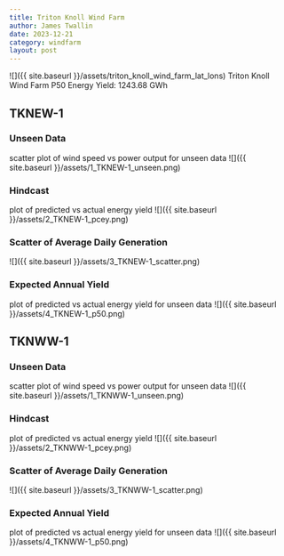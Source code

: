 ```yaml
---
title: Triton Knoll Wind Farm
author: James Twallin
date: 2023-12-21
category: windfarm
layout: post
---
```

![]({{ site.baseurl }}/assets/triton_knoll_wind_farm_lat_lons)
Triton Knoll Wind Farm P50 Energy Yield: 1243.68 GWh

TKNEW-1
-------------
### Unseen Data 
scatter plot of wind speed vs power output for unseen data
![]({{ site.baseurl }}/assets/1_TKNEW-1_unseen.png)
### Hindcast 
plot of predicted vs actual energy yield
![]({{ site.baseurl }}/assets/2_TKNEW-1_pcey.png)
### Scatter of Average Daily Generation 

![]({{ site.baseurl }}/assets/3_TKNEW-1_scatter.png)
### Expected Annual Yield 
plot of predicted vs actual energy yield for unseen data
![]({{ site.baseurl }}/assets/4_TKNEW-1_p50.png)

TKNWW-1
-------------
### Unseen Data 
scatter plot of wind speed vs power output for unseen data
![]({{ site.baseurl }}/assets/1_TKNWW-1_unseen.png)
### Hindcast 
plot of predicted vs actual energy yield
![]({{ site.baseurl }}/assets/2_TKNWW-1_pcey.png)
### Scatter of Average Daily Generation 

![]({{ site.baseurl }}/assets/3_TKNWW-1_scatter.png)
### Expected Annual Yield 
plot of predicted vs actual energy yield for unseen data
![]({{ site.baseurl }}/assets/4_TKNWW-1_p50.png)

